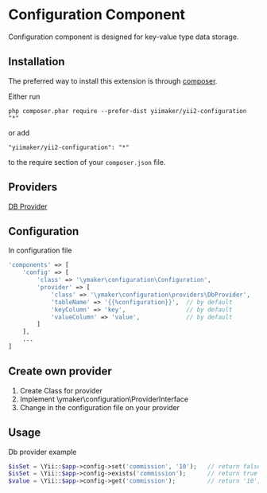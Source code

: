 Configuration Component
=======================
Configuration component is designed for key-value type data storage.

Installation
------------

The preferred way to install this extension is through [composer](http://getcomposer.org/download/).

Either run

```
php composer.phar require --prefer-dist yiimaker/yii2-configuration "*"
```

or add

```
"yiimaker/yii2-configuration": "*"
```

to the require section of your `composer.json` file.

Providers
---------
[DB Provider](docs/db-provider.md)

Configuration
-------------

In configuration file
```php
'components' => [
    'config' => [
        'class' => '\ymaker\configuration\Configuration',
        'provider' => [
            'class' => '\ymaker\configuration\providers\DbProvider',
            'tableName' => '{{%configuration}}',  // by default
            'keyColumn' => 'key',                 // by default
            'valueColumn' => 'value',             // by default
        ]
    ],
    ...
]
```
Create own provider
--------------------
1. Create Class for provider
2. Implement \ymaker\configuration\ProviderInterface
3. Change in the configuration file on your provider

Usage
-----

Db provider example
```php
$isSet = \Yii::$app->config->set('commission', '10');   // return false if something went wrong
$isSet = \Yii::$app->config->exists('commission');      // return true if key exists
$value = \Yii::$app->config->get('commission');         // return '10';
```
